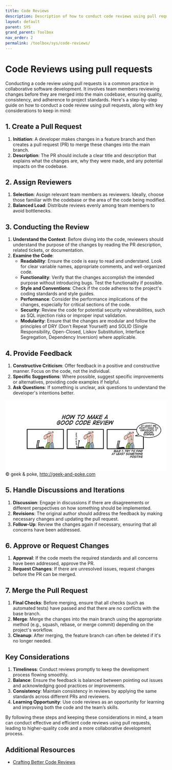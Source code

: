 ```yaml
---
title: Code Reviews
description: Description of how to conduct code reviews using pull requests
layout: default
parent: SYS
grand_parent: Toolbox
nav_order: 2
permalink: /toolbox/sys/code-reviews/
---
```


# Code Reviews using pull requests

Conducting a code review using pull requests is a common practice in collaborative software development. It involves team members reviewing changes before they are merged into the main codebase, ensuring quality, consistency, and adherence to project standards. Here's a step-by-step guide on how to conduct a code review using pull requests, along with key considerations to keep in mind:

## 1. **Create a Pull Request**

1. **Initiation**: A developer makes changes in a feature branch and then creates a pull request (PR) to merge these changes into the main branch.
2. **Description**: The PR should include a clear title and description that explains what the changes are, why they were made, and any potential impacts on the codebase.

## 2. **Assign Reviewers**

1. **Selection**: Assign relevant team members as reviewers. Ideally, choose those familiar with the codebase or the area of the code being modified.
2. **Balanced Load**: Distribute reviews evenly among team members to avoid bottlenecks.

## 3. **Conducting the Review**

1. **Understand the Context**: Before diving into the code, reviewers should understand the purpose of the changes by reading the PR description, related tickets, or documentation.
2. **Examine the Code**:
     - **Readability**: Ensure the code is easy to read and understand. Look for clear variable names, appropriate comments, and well-organized code.
     - **Functionality**: Verify that the changes accomplish the intended purpose without introducing bugs. Test the functionality if possible.
     - **Style and Conventions**: Check if the code adheres to the project's coding standards and style guides.
     - **Performance**: Consider the performance implications of the changes, especially for critical sections of the code.
     - **Security**: Review the code for potential security vulnerabilities, such as SQL injection risks or improper input validation.
     - **Modularity**: Ensure that the changes are modular and follow the principles of DRY (Don't Repeat Yourself) and SOLID (Single Responsibility, Open-Closed, Liskov Substitution, Interface Segregation, Dependency Inversion) where applicable.

## 4. **Provide Feedback**

1. **Constructive Criticism**: Offer feedback in a positive and constructive manner. Focus on the code, not the individual.
2. **Specific Suggestions**: Where possible, suggest specific improvements or alternatives, providing code examples if helpful.
3. **Ask Questions**: If something is unclear, ask questions to understand the developer's intentions better.

![Code review](./images/review.webp)
© geek & poke, <http://geek-and-poke.com>

## 5. **Handle Discussions and Iterations**

1. **Discussion**: Engage in discussions if there are disagreements or different perspectives on how something should be implemented.
2. **Revisions**: The original author should address the feedback by making necessary changes and updating the pull request.
3. **Follow-Up**: Review the changes again if necessary, ensuring that all concerns have been addressed.

## 6. **Approve or Request Changes**

1. **Approval**: If the code meets the required standards and all concerns have been addressed, approve the PR.
2. **Request Changes**: If there are unresolved issues, request changes before the PR can be merged.

## 7. **Merge the Pull Request**

1. **Final Checks**: Before merging, ensure that all checks (such as automated tests) have passed and that there are no conflicts with the base branch.
2. **Merge**: Merge the changes into the main branch using the appropriate method (e.g., squash, rebase, or merge commit) depending on the project's workflow.
3. **Cleanup**: After merging, the feature branch can often be deleted if it's no longer needed.

## Key Considerations

1. **Timeliness**: Conduct reviews promptly to keep the development process flowing smoothly.
2. **Balance**: Ensure the feedback is balanced between pointing out issues and acknowledging good practices or improvements.
3. **Consistency**: Maintain consistency in reviews by applying the same standards across different PRs and reviewers.
4. **Learning Opportunity**: Use code reviews as an opportunity for learning and improving both the code and the team’s skills.

By following these steps and keeping these considerations in mind, a team can conduct effective and efficient code reviews using pull requests, leading to higher-quality code and a more collaborative development process.

## Additional Resources

- [Crafting Better Code Reviews](https://medium.com/@vaidehijoshi/crafting-better-code-reviews-1a5fc00a9312)
